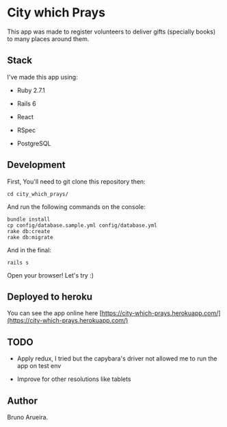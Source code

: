 # City which Prays

This app was made to register volunteers to deliver gifts (specially books) to many places around them.

## Stack

I've made this app using:

* Ruby 2.7.1

* Rails 6

* React

* RSpec

* PostgreSQL

## Development

First, You'll need to git clone this repository then:

	cd city_which_prays/

And run the following commands on the console:

	bundle install
	cp config/database.sample.yml config/database.yml
	rake db:create
	rake db:migrate

And in the final:

	rails s

Open your browser! Let's try :)

## Deployed to heroku

You can see the app online here [https://city-which-prays.herokuapp.com/](https://city-which-prays.herokuapp.com/)

## TODO

* Apply redux, I tried but the capybara's driver not allowed me to run the app on test env

* Improve for other resolutions like tablets

## Author

Bruno Arueira.
